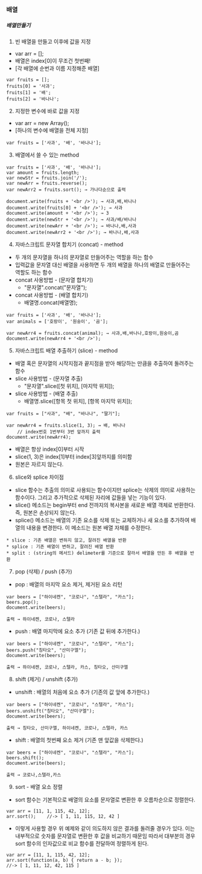 ### 배열

##### 배열만들기

1. 빈 배열을 만들고 이후에 값을 지정
- var arr = [];
- 배열은 index[0]이 무조건 첫번째!
- [각 배열에 순번과 이름 지정해준 배열]
```
var fruits = [];
fruits[0] = '사과';
fruits[1] = '배';
fruits[2] = '바나나';
```


2. 지정한 변수에 바로 값을 지정
- var arr = new Array();
- [하나의 변수에 배열을 전체 지정]
```
var fruits = ['사과', '배', '바나나'];
```

3. 배열에서 쓸 수 있는 method
```
var fruits = ['사과', '배', '바나나'];
var amount = fruits.length;
var newStr = fruits.join('/');
var newArr = fruits.reverse();
var newArr2 = fruits.sort(); → 가나다순으로 출력

document.write(fruits + '<br />'); → 사과,배,바나나
document.write(fruits[0] + '<br />'); → 사과
document.write(amount + '<br />'); → 3
document.write(newStr + '<br />'); → 사과/배/바나나
document.write(newArr + '<br />'); → 바나나,배,사과
document.write(newArr2 + '<br />'); → 바나나,배,사과
```

4. 자바스크립트 문자열 합치기 (concat) - method
- 두 개의 문자열을 하나의 문자열로 만들어주는 역할을 하는 함수
- 입력값을 문자열 대신 배열을 사용하면 두 개의 배열을 하나의 배열로 만들어주는 역할도 하는 함수
- concat 사용방법 - (문자열 합치기)
  - "문자열".concat("문자열");
- concat 사용방법 - (배열 합치기)
  -  배열명.concat(배열명);
```
var fruits = ['사과', '배', '바나나'];
var animals = ['호랑이', '원숭이', '곰'];

var newArr4 = fruits.concat(animal); → 사과,배,바나나,호랑이,원숭이,곰
document.write(newArr4 + '<br />');
```

5. 자바스크립트 배열 추출하기 (slice) - method
- 배열 혹은 문자열의 시작지점과 끝지점을 받아 해당하는 만큼을 추출하여 돌려주는 함수
- slice 사용방법 - (문자열 추출)
  - "문자열".slice([첫 위치], [마지막 위치]);
- slice 사용방법 - (배열 추출)
  -  배열명.slice([항목 첫 위치], [항목 마지막 위치]);
```
var fruits = ["사과", "배", "바나나", "딸기"];

var newArr4 = fruits.slice(1, 3); → 배, 바나나
    // index번호 1번부터 3번 앞까지 출력
document.write(newArr4);
```
- 배열은 항상 index[0]부터 시작
- slice(1, 3)은 index[1]부터 index[3]앞까지를 의미함
- 원본은 자르지 않는다.

6. slice와 splice 차이점
- slice 함수는 추출의 의미로 사용되는 함수이지만 splice는 삭제의 의미로 사용하는 함수이다. 그리고 추가적으로 삭제된 자리에 값들을 넣는 기능이 있다.
- slice() 메소드는 begin부터 end 전까지의 복사본을 새로운 배열 객체로 반환한다. 즉, 원본은 손상되지 않는다.
- splice() 메소드는 배열의 기존 요소를 삭제 또는 교체하거나 새 요소를 추가하여 배열의 내용을 변경한다. 이 메소드는 원본 배열 자체를 수정한다.

```
* slice : 기존 배열은 변하지 않고, 잘려진 배열을 반환
* splice : 기존 배열이 변하고, 잘려진 배열 반환
* split : (string의 메서드) delimeter를 기준으로 잘라서 배열을 만든 후 배열을 반환
```

7. pop (삭제) / push (추가)
- pop : 배열의 마지막 요소 제거, 제거된 요소 리턴
```
var beers = ["하이네켄", "코로나", "스텔라", "카스"];
beers.pop();
document.write(beers);

출력 → 하이네켄, 코로나, 스텔라
```

- push :  배열 마지막에 요소 추가 (기존 값 뒤에 추가한다.)
```
var beers = ["하이네켄", "코로나", "스텔라", "카스"];
beers.push("칭타오", "산미구엘");
document.write(beers);

출력 → 하이네켄, 코로나, 스텔라, 카스, 칭타오, 산미구엘
```

8. shift (제거) / unshift (추가)
- unshift : 배열의 처음에 요소 추가 (기존의 값 앞에 추가한다.)
```
var beers = ["하이네켄", "코로나", "스텔라", "카스"];
beers.unshift("칭타오", "산미구엘");
document.write(beers);

출력 → 칭타오, 산미구엘, 하이네켄, 코로나, 스텔라, 카스
```

- shift : 배열의 첫번째 요소 제거 (기존 맨 앞값을 삭제한다.)
```
var beers = ["하이네켄", "코로나", "스텔라", "카스"];
beers.shift();
document.write(beers);

출력 → 코로나,스텔라,카스
```

9. sort - 배열 요소 정렬
- sort 함수는 기본적으로 배열의 요소를 문자열로 변환한 후 오름차순으로 정렬한다.
```
var arr = [11, 1, 115, 42, 12];
arr.sort();    //-> [ 1, 11, 115, 12, 42 ]
```
- 이렇게 사용할 경우 위 예제와 같이 의도하지 않은 결과를 돌려줄 경우가 있다. 이는 내부적으로 숫자를 문자열로 변환한 후 값을 비교하기 때문임 따라서 대부분의 경우 sort 함수의 인자값으로 비교 함수를 전달하여 정렬하게 된다.

```
var arr = [11, 1, 115, 42, 12];
arr.sort(function(a, b) { return a - b; });
//-> [ 1, 11, 12, 42, 115 ]
```

